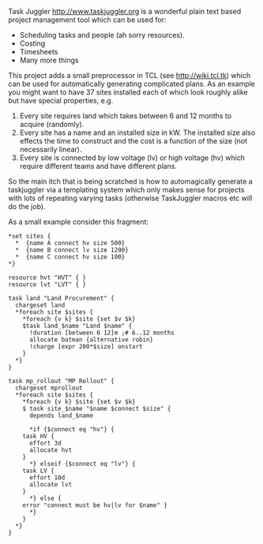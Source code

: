 Task Juggler http://www.taskjuggler.org is a wonderful plain text
based project management tool which can be used for:

* Scheduling tasks and people (ah sorry resources).
* Costing
* Timesheets
* Many more things

This project adds a small preprocessor in TCL (see http://wiki.tcl.tk)
which can be used for automatically generating complicated plans. As
an example you might want to have 37 sites installed each of which
look roughly alike but have special properties, e.g.

1. Every site requires land which takes between 6 and 12 months 
   to acquire (randomly).
1. Every site has a name and an installed size in kW. The installed
   size also effects the time to construct and the cost is a function
   of the size (not necessarily linear).
1. Every site is connected by low voltage (lv) or high voltage (hv) 
   which require different teams and have different plans.

So the main itch that is being scratched is how to automagically
generate a taskjuggler via a templating system which only makes
sense for projects with lots of repeating varying tasks (otherwise
TaskJuggler macros etc will do the job).

As a small example consider this fragment:
```` 
*set sites {
  *  {name A connect hv size 500}
  *  {name B connect lv size 1200}
  *  {name C connect hv size 100}
*}

resource hvt "HVT" { } 
resource lvt "LVT" { }

task land "Land Procurement" {
  chargeset land
  *foreach site $sites {
    *foreach {v k} $site {set $v $k} 
    $task land_$name "Land $name" { 
      !duration [between 6 12]m ;# 6..12 months
      allocate batman {alternative robin}
      !charge [expr 200*$size] onstart
    }
  *}
}

task mp_rollout "MP Rollout" {
  chargeset mprollout
  *foreach site $sites {
    *foreach {v k} $site {set $v $k}
    $ task site_$name "$name $connect $size" {
      depends land_$name

      *if {$connect eq "hv"} {
	task HV {
	  effort 3d
	  allocate hvt
	}
      *} elseif {$connect eq "lv"} {
	task LV {
	  effort 10d
	  allocate lvt
	}
      *} else {
	error "connect must be hv|lv for $name" }
      *}
    }
  *}
}
````

